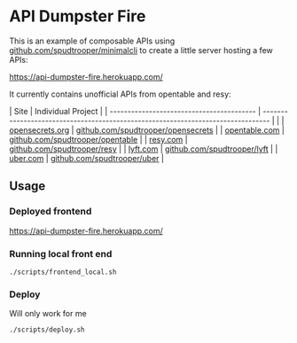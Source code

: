 # API Dumpster Fire

This is an example of composable APIs using [github.com/spudtrooper/minimalcli](https://github.com/spudtrooper/minimalcli) to create a little server hosting a few APIs:

https://api-dumpster-fire.herokuapp.com/

It currently contains unofficial APIs from opentable and resy:

| Site                                      | Individual Project                                                               |
| ----------------------------------------- | -------------------------------------------------------------------------------- |  |
| [opensecrets.org](http://opensecrets.org) | [github.com/spudtrooper/opensecrets](https://github.com/spudtrooper/opensecrets) |
| [opentable.com](http://opentable.com)     | [github.com/spudtrooper/opentable](https://github.com/spudtrooper/opentable)     |
| [resy.com](http://resy.com)               | [github.com/spudtrooper/resy](https://github.com/spudtrooper/resy)               |
| [lyft.com](http://lyft.com)               | [github.com/spudtrooper/lyft](https://github.com/spudtrooper/lyft)               |
| [uber.com](http://uber.com)               | [github.com/spudtrooper/uber](https://github.com/spudtrooper/uber)               |

## Usage

### Deployed frontend

https://api-dumpster-fire.herokuapp.com/

### Running local front end

```
./scripts/frontend_local.sh
```

### Deploy

Will only work for me

```
./scripts/deploy.sh
```